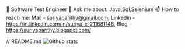 🔭 Software Test Engineer
💬 Ask me about: Java,Sql,Selenium
📫 How to reach me: Mail - suriyaparithy@gmail.com, Linkedin - https://in.linkedin.com/in/suriya-e-211681148, Blog - https://suriyaparithy.blogspot.com/

// README.md
![Github stats](https://github-readme-stats.vercel.app/api?username=parithysuriya&theme=highcontrast&show_icons=true&count_private=true)
